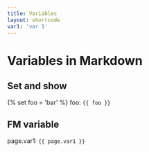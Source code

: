 ```yaml
---
title: Variables
layout: shortcode
var1: 'var 1'
---
```

<!-- excerpt -->
# Variables in Markdown

## Set and show

{% set foo = 'bar' %}
foo: `{{ foo }}`

## FM variable

page.var1: `{{ page.var1 }}`

